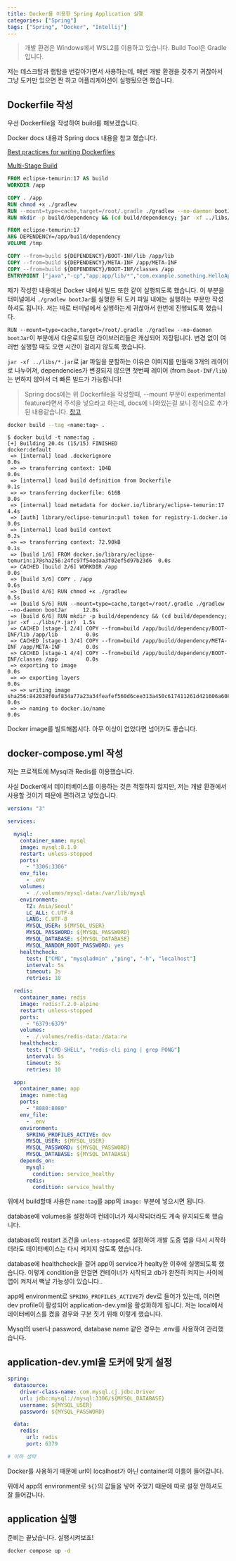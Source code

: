 ```yaml
---
title: Docker를 이용한 Spring Application 실행
categories: ["Spring"]
tags: ["Spring", "Docker", "Intellij"]
---
```


> 개발 환경은 Windows에서 WSL2를 이용하고 있습니다. Build Tool은 Gradle입니다.

저는 데스크탑과 랩탑을 번갈아가면서 사용하는데, 매번 개발 환경을 갖추기 귀찮아서 그냥 도커만 있으면 짠 하고 어플리케이션이 실행됬으면 했습니다.

## Dockerfile 작성

우선 Dockerfile을 작성하여 build를 해보겠습니다.

Docker docs 내용과 Spring docs 내용을 참고 했습니다.

[Best practices for writing Dockerfiles](https://docs.docker.com/develop/develop-images/dockerfile_best-practices/)

[Multi-Stage Build](https://spring.io/guides/topicals/spring-boot-docker/#_multi_stage_build)

```Dockerfile
FROM eclipse-temurin:17 AS build
WORKDIR /app

COPY . /app
RUN chmod +x ./gradlew
RUN --mount=type=cache,target=/root/.gradle ./gradlew --no-daemon bootJar
RUN mkdir -p build/dependency && (cd build/dependency; jar -xf ../libs/*.jar)

FROM eclipse-temurin:17
ARG DEPENDENCY=/app/build/dependency
VOLUME /tmp

COPY --from=build ${DEPENDENCY}/BOOT-INF/lib /app/lib
COPY --from=build ${DEPENDENCY}/META-INF /app/META-INF
COPY --from=build ${DEPENDENCY}/BOOT-INF/classes /app
ENTRYPOINT ["java","-cp","app:app/lib/*","com.example.something.HelloApplication"]
```

제가 작성한 내용에선 Docker 내에서 빌드 또한 같이 실행되도록 했습니다. 이 부분을 터미널에서 `./gradlew bootJar`를 실행한 뒤 도커 파일 내에는 실행하는 부분만 작성하셔도 됩니다. 저는 따로 터미널에서 실행하는게 귀찮아서 한번에 진행되도록 했습니다.

`RUN --mount=type=cache,target=/root/.gradle ./gradlew --no-daemon bootJar`이 부분에서 다운로드됬던 라이브러리들은 캐싱되어 저장됩니다. 변경 없이 여러번 실행할 때도 오랜 시간이 걸리지 않도록 했습니다.

`jar -xf ../libs/*.jar`로 jar 파일을 분할하는 이유은 이미지를 만들때 3개의 레이어로 나누어져, dependencies가 변경되지 않으면 첫번째 레이어 (from `Boot-INF/lib`)는 변하지 않아서 더 빠른 빌드가 가능합니다!

> Spring docs에는 위 Dockerfile을 작성할때, --mount 부분이 experimental feature라면서 주석을 넣으라고 하는데, docs에 나와있는걸 보니 정식으로 추가된 내용같습니다. [참고](https://docs.docker.com/build/guide/mounts/)


```sh
docker build --tag <name:tag> .
```

```log
$ docker build -t name:tag .
[+] Building 20.4s (15/15) FINISHED                                                  docker:default
 => [internal] load .dockerignore                                                              0.0s
 => => transferring context: 104B                                                              0.0s
 => [internal] load build definition from Dockerfile                                           0.1s
 => => transferring dockerfile: 616B                                                           0.0s
 => [internal] load metadata for docker.io/library/eclipse-temurin:17                          4.4s
 => [auth] library/eclipse-temurin:pull token for registry-1.docker.io                         0.0s
 => [internal] load build context                                                              0.2s
 => => transferring context: 72.90kB                                                           0.1s
 => [build 1/6] FROM docker.io/library/eclipse-temurin:17@sha256:24fc97f54edaa3f02ef5d97b23d6  0.0s
 => CACHED [build 2/6] WORKDIR /app                                                            0.0s
 => [build 3/6] COPY . /app                                                                    0.6s
 => [build 4/6] RUN chmod +x ./gradlew                                                         0.5s
 => [build 5/6] RUN --mount=type=cache,target=/root/.gradle ./gradlew --no-daemon bootJar     12.8s
 => [build 6/6] RUN mkdir -p build/dependency && (cd build/dependency; jar -xf ../libs/*.jar)  1.5s
 => CACHED [stage-1 2/4] COPY --from=build /app/build/dependency/BOOT-INF/lib /app/lib         0.0s
 => CACHED [stage-1 3/4] COPY --from=build /app/build/dependency/META-INF /app/META-INF        0.0s
 => CACHED [stage-1 4/4] COPY --from=build /app/build/dependency/BOOT-INF/classes /app         0.0s
 => exporting to image                                                                         0.0s
 => => exporting layers                                                                        0.0s
 => => writing image sha256:842038f0af834a77a23a34feafef560d6cee313a450c617411261d421606a608   0.0s
 => => naming to docker.io/name                                                                0.0s
```

Docker image를 빌드해봅시다. 아무 이상이 없었다면 넘어가도 좋습니다.

## docker-compose.yml 작성

저는 프로젝트에 Mysql과 Redis를 이용했습니다.

사실 Docker에서 데이터베이스를 이용하는 것은 적절하지 않지만, 저는 개발 환경에서 사용할 것이기 때문에 편하려고 넣었습니다. 

```yml
version: "3"

services:

  mysql:
    container_name: mysql
    image: mysql:8.1.0
    restart: unless-stopped
    ports:
      - "3306:3306"
    env_file:
      - .env
    volumes:
      - ./.volumes/mysql-data:/var/lib/mysql
    environment:
      TZ: Asia/Seoul"
      LC_ALL: C.UTF-8
      LANG: C.UTF-8
      MYSQL_USER: ${MYSQL_USER}
      MYSQL_PASSWORD: ${MYSQL_PASSWORD}
      MYSQL_DATABASE: ${MYSQL_DATABASE}
      MYSQL_RANDOM_ROOT_PASSWORD: yes
    healthcheck:
      test: ["CMD", "mysqladmin" ,"ping", "-h", "localhost"]
      interval: 5s
      timeout: 3s
      retries: 10

  redis:
    container_name: redis
    image: redis:7.2.0-alpine
    restart: unless-stopped
    ports:
      - "6379:6379"
    volumes:
      - ./.volumes/redis-data:/data:rw
    healthcheck:
      test: ["CMD-SHELL", "redis-cli ping | grep PONG"]
      interval: 5s
      timeout: 3s
      retries: 10

  app:
    container_name: app
    image: name:tag
    ports:
      - "8080:8080"
    env_file:
      - .env
    environment:
      SPRING_PROFILES_ACTIVE: dev
      MYSQL_USER: ${MYSQL_USER}
      MYSQL_PASSWORD: ${MYSQL_PASSWORD}
      MYSQL_DATABASE: ${MYSQL_DATABASE}
    depends_on:
      mysql:
        condition: service_healthy
      redis:
        condition: service_healthy
```

위에서 build할때 사용한 `name:tag`를 app의 `image:` 부분에 넣으시면 됩니다. 

database에 volumes을 설정하여 컨테이너가 재시작되더라도 계속 유지되도록 했습니다.

database의 restart 조건을 `unless-stopped`로 설정하여 개발 도중 앱을 다시 시작하더라도 데이터베이스는 다시 켜지지 않도록 했습니다.

database에 healthcheck을 걸어 app이 service가 healty한 이후에 실행되도록 했습니다. 이렇게 condition을 안걸면 컨테이너가 시작되고 db가 완전히 켜지는 사이에 앱이 켜저서 뻑날 가능성이 있습니다.. 

app에 environment로 `SPRING_PROFILES_ACTIVE`가 dev로 들어가 있는데, 이러면 dev profile이 활성되어 application-dev.yml을 활성화하게 됩니다. 저는 local에서 데이터베이스를 켰을 경우와 구분 짓기 위해 이렇게 했습니다.

Mysql의 user나 password, database name 같은 경우는 .env를 사용하여 관리했습니다.

## application-dev.yml을 도커에 맞게 설정

```yml
spring:
  datasource:
    driver-class-name: com.mysql.cj.jdbc.Driver
    url: jdbc:mysql://mysql:3306/${MYSQL_DATABASE}
    username: ${MYSQL_USER}
    password: ${MYSQL_PASSWORD}

  data:
    redis:
      url: redis
      port: 6379

# 이하 생략
```

Docker를 사용하기 때문에 url이 localhost가 아닌 container의 이름이 들어갑니다.

위에서 app의 environment로 `${}`의 값들을 넣어 주었기 때문에 따로 설정 안하셔도 잘 들어갑니다.

## application 실행

준비는 끝났습니다. 실행시켜보죠!

```sh
docker compose up -d
```